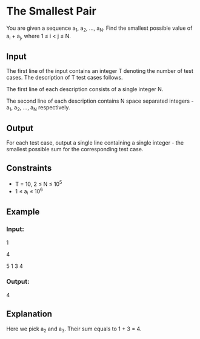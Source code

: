 # The Smallest Pair

You are given a sequence a<sub>1</sub>, a<sub>2</sub>, ..., a<sub>N</sub>.
Find the smallest possible value of a<sub>i</sub> + a<sub>j</sub>, where 1 ≤ i < j ≤ N.

## Input

The first line of the input contains an integer T denoting the number of test cases. The description of T test cases follows. 

The first line of each description consists of a single integer N.

The second line of each description contains N space separated integers - a<sub>1</sub>, a<sub>2</sub>, ..., a<sub>N</sub> respectively.

## Output

For each test case, output a single line containing a single integer - the smallest possible sum for the corresponding test case.

## Constraints

- T = 10, 2 ≤ N ≤ 10<sup>5</sup>
- 1 ≤ a<sub>i</sub> ≤ 10<sup>6</sup>

## Example

### Input:

1

4

5 1 3 4

### Output:

4

## Explanation

Here we pick a<sub>2</sub> and a<sub>3</sub>. Their sum equals to 1 + 3 = 4.
